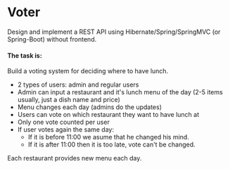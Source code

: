 Voter
===============================

Design and implement a REST API using Hibernate/Spring/SpringMVC (or Spring-Boot) without frontend.

#### The task is:

Build a voting system for deciding where to have lunch.

- 2 types of users: admin and regular users
- Admin can input a restaurant and it's lunch menu of the day (2-5 items usually, just a dish name and price)
- Menu changes each day (admins do the updates)
- Users can vote on which restaurant they want to have lunch at
- Only one vote counted per user
- If user votes again the same day:
   - If it is before 11:00 we asume that he changed his mind.
   - If it is after 11:00 then it is too late, vote can't be changed.
   
Each restaurant provides new menu each day.